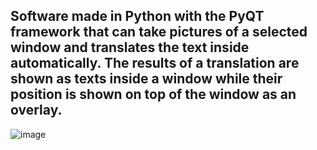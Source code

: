 ## Software made in Python with the PyQT framework that can take pictures of a selected window and translates the text inside automatically. The results of a translation are shown as texts inside a window while their position is shown on top of the window as an overlay.
![image](https://github.com/user-attachments/assets/b758755f-be7e-426e-8c72-94ee8d54df5d)
